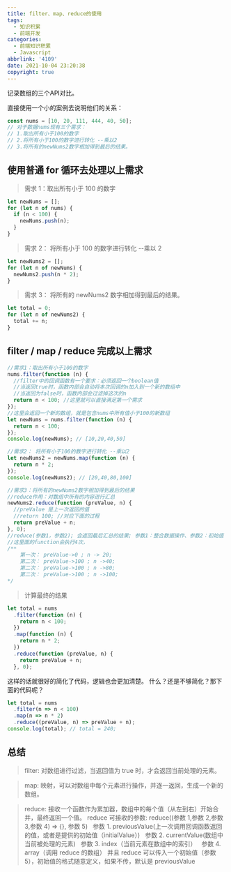 ```yaml
---
title: filter、map、reduce的使用
tags:
  - 知识积累
  - 前端开发
categories: 
  - 前端知识积累
  - Javascript
abbrlink: '4109'
date: 2021-10-04 23:20:38
copyright: true
---
```


记录数组的三个API对比。

<!-- more -->

<!-- ############################################## 1. filter、map、reduce的使用 ############################################## -->

直接使用一个小的案例去说明他们的关系：

```js
const nums = [10, 20, 111, 444, 40, 50];
// 对于数据nums现有三个需求：
// 1.取出所有小于100的数字
// 2.将所有小于100的数字进行转化 --乘以2
// 3.将所有的newNums2数字相加得到最后的结果。
```

## 使用普通 for 循环去处理以上需求

> 需求 1：取出所有小于 100 的数字

```js
let newNums = [];
for (let n of nums) {
  if (n < 100) {
    newNums.push(n);
  }
}
```

> 需求 2： 将所有小于 100 的数字进行转化 --乘以 2

```js
let newNums2 = [];
for (let n of newNums) {
  newNums2.push(n * 2);
}
```

> 需求 3： 将所有的 newNums2 数字相加得到最后的结果。

```js
let total = 0;
for (let n of newNums2) {
  total += n;
}
```

## filter / map / reduce 完成以上需求

```js
//需求1：取出所有小于100的数字
nums.filter(function (n) {
  //filter中的回调函数有一个要求：必须返回一个boolean值
  //当返回true时，函数内部会自动将本次回调的n加入到一个新的数组中
  //当返回为false时，函数内部会过滤掉这次的n
  return n < 100; //这里就可以直接满足第一个需求
});
//这里会返回一个新的数组，就是包含nums中所有值小于100的新数组
let newNums = nums.filter(function (n) {
  return n < 100;
});
console.log(newNums); // [10,20,40,50]
```

```js
//需求2： 将所有小于100的数字进行转化 --乘以2
let newNums2 = newNums.map(function (n) {
  return n * 2;
});
console.log(newNums2); // [20,40,80,100]
```

```js
//需求3：将所有的newNums2数字相加得到最后的结果
//reduce作用：对数组中所有的内容进行汇总
newNums2.reduce(function (preValue, n) {
  //preValue 是上一次返回的值
  //return 100; //对应下面的过程
  return preValue + n;
}, 0);
//reduce(参数1，参数2); 会返回最后汇总的结果; 参数1：整合数据操作、参数2：初始值
//这里面的function会执行4次，
/**
	第一次： preValue->0 ; n -> 20;
	第二次： preValue->100 ; n ->40;
	第二次： preValue->100 ; n ->80;
	第二次： preValue->100 ; n ->100;
*/
```

> 计算最终的结果

```js
let total = nums
  .filter(function (n) {
    return n < 100;
  })
  .map(function (n) {
    return n * 2;
  })
  .reduce(function (preValue, n) {
    return preValue + n;
  }, 0);
```

这样的话就很好的简化了代码，逻辑也会更加清楚。
什么？还是不够简化？那下面的代码呢？

```js
let total = nums
  .filter(n => n < 100)
  .map(n => n * 2)
  .reduce((preValue, n) => preValue + n);
console.log(total); // total = 240;
```

## 总结

> filter: 对数组进行过滤，当返回值为 true 时，才会返回当前处理的元素。

> map: 映射，可以对数组中每个元素进行操作，并逐一返回，生成一个新的数组。

> reduce: 接收一个函数作为累加器，数组中的每个值（从左到右）开始合并，最终返回一个值。
> reduce 可接收的参数: reduce((参数 1,参数 2,参数 3,参数 4) => {}, 参数 5)
> &nbsp;&nbsp;参数 1. previousValue(上一次调用回调函数返回的值，或者是提供的初始值（initialValue）)
> &nbsp;&nbsp;参数 2. currentValue(数组中当前被处理的元素)
> &nbsp;&nbsp;参数 3. index（当前元素在数组中的索引）
> &nbsp;&nbsp;参数 4. array（调用 reduce 的数组）
> 并且 reduce 可以传入一个初始值（参数 5），初始值的格式随意定义，如果不传，默认是 previousValue

<!-- *** -->
<!-- ############################################## 1. end ############################################## -->
